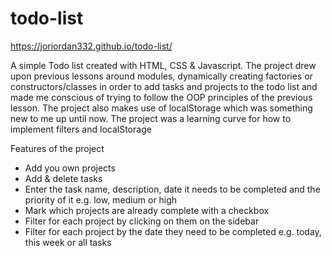 # todo-list

https://joriordan332.github.io/todo-list/

A simple Todo list created with HTML, CSS & Javascript. The project drew upon previous lessons around modules, dynamically creating factories or constructors/classes in order to add tasks and projects to the todo list and made me conscious of trying to follow the OOP principles of the previous lesson. The project also makes use of localStorage which was something new to me up until now. The project was a learning curve for how to implement filters and localStorage

Features of the project

* Add you own projects
* Add & delete tasks
* Enter the task name, description, date it needs to be completed and the priority of it e.g. low, medium or high
* Mark which projects are already complete with a checkbox
* Filter for each project by clicking on them on the sidebar
* Filter for each project by the date they need to be completed e.g. today, this week or all tasks    
